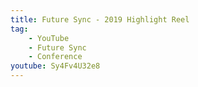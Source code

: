 ```yaml
---
title: Future Sync - 2019 Highlight Reel
tag:
    - YouTube
    - Future Sync
    - Conference
youtube: Sy4Fv4U32e8
---
```

